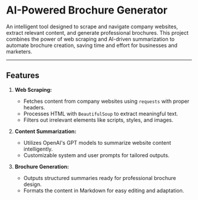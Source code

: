 # AI-Powered Brochure Generator

An intelligent tool designed to scrape and navigate company websites, extract relevant content, and generate professional brochures. This project combines the power of web scraping and AI-driven summarization to automate brochure creation, saving time and effort for businesses and marketers.

---

## Features

1. **Web Scraping:**
   - Fetches content from company websites using `requests` with proper headers.
   - Processes HTML with `BeautifulSoup` to extract meaningful text.
   - Filters out irrelevant elements like scripts, styles, and images.

2. **Content Summarization:**
   - Utilizes OpenAI's GPT models to summarize website content intelligently.
   - Customizable system and user prompts for tailored outputs.

3. **Brochure Generation:**
   - Outputs structured summaries ready for professional brochure design.
   - Formats the content in Markdown for easy editing and adaptation.
